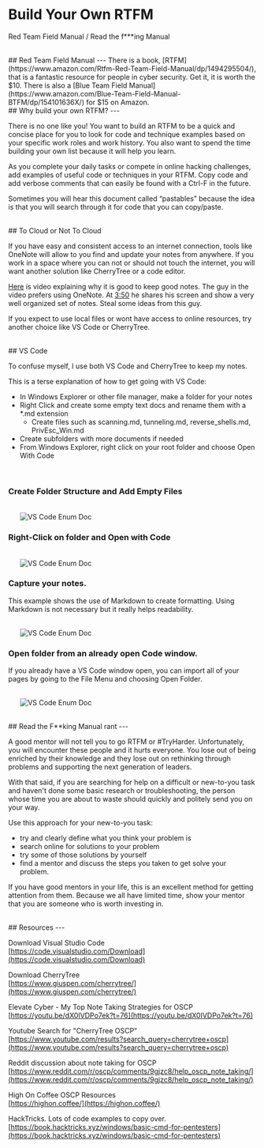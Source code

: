 # Build Your Own RTFM

Red Team Field Manual / Read the f***ing Manual

<br>
## Red Team Field Manual
---
There is a book, [RTFM](https://www.amazon.com/Rtfm-Red-Team-Field-Manual/dp/1494295504/), that is a fantastic resource for people in cyber security. Get it, it is worth the $10. There is also a [Blue Team Field Manual](https://www.amazon.com/Blue-Team-Field-Manual-BTFM/dp/154101636X/) for $15 on Amazon. 

<br>
## Why build your own RTFM?
---

There is no one like you! You want to build an RTFM to be a quick and concise place for you to look for code and technique examples based on your specific work roles and work history. You also want to spend the time building your own list because it will help you learn.

As you complete your daily tasks or compete in online hacking challenges, add examples of useful code or techniques in your RTFM. Copy code and add verbose comments that can easily be found with a Ctrl-F in the future.

Sometimes you will hear this document called “pastables” because the idea is that you will search through it for code that you can copy/paste. 

<br>
## To Cloud or Not To Cloud

If you have easy and consistent access to an internet connection, tools like OneNote will allow to you find and update your notes from anywhere. If you work in a space where you can not or should not touch the internet, you will want another solution like CherryTree or a code editor.

[Here](https://youtu.be/dX0IVDPo7ek?t=76) is video explaining why it is good to keep good notes. The guy in the video prefers using OneNote. At [3:50](https://youtu.be/dX0IVDPo7ek?t=231) he shares his screen and show a very well organized set of notes. Steal some ideas from this guy.

If you expect to use local files or wont have access to online resources, try another choice like VS Code or CherryTree.



<br>
## VS Code

To confuse myself, I use both VS Code and CherryTree to keep my notes. 

This is a terse explanation of how to get going with VS Code:
- In Windows Explorer or other file manager, make a folder for your notes
- Right Click and create some empty text docs and rename them with a *.md extension
    - Create files such as scanning.md, tunneling.md, reverse_shells.md, PrivEsc_Win.md
- Create subfolders with more documents if needed
- From Windows Explorer, right click on your root folder and choose Open With Code


<br>

### Create Folder Structure and Add Empty Files

<br>&nbsp;&nbsp;&nbsp;&nbsp;&nbsp;&nbsp;![VS Code Enum Doc](./assets/rtfm_01.png)

### Right-Click on folder and Open with Code

<br>&nbsp;&nbsp;&nbsp;&nbsp;&nbsp;&nbsp;![VS Code Enum Doc](./assets/rtfm_02.png)

### Capture your notes.

This example shows the use of Markdown to create formatting. Using Markdown is not necessary but it really helps readability.

<br>&nbsp;&nbsp;&nbsp;&nbsp;&nbsp;&nbsp;![VS Code Enum Doc](./assets/rtfm_03.png)

### Open folder from an already open Code window.

If you already have a VS Code window open, you can import all of your pages by going to the File Menu and choosing Open Folder.

<br>&nbsp;&nbsp;&nbsp;&nbsp;&nbsp;&nbsp;![VS Code Enum Doc](./assets/rtfm_04.png)

<br>
## Read the F**king Manual rant
---

A good mentor will not tell you to go RTFM or #TryHarder. Unfortunately, you will encounter these people and it hurts everyone. You lose out of being enriched by their knowledge and they lose out on rethinking through problems and supporting the next generation of leaders.

With that said, if you are searching for help on a difficult or new-to-you task and haven't done some basic research or troubleshooting, the person whose time you are about to waste should quickly and politely send you on your way.

Use this approach for your new-to-you task:
- try and clearly define what you think your problem is
- search online for solutions to your problem
- try some of those solutions by yourself
- find a mentor and discuss the steps you taken to get solve your problem.

If you have good mentors in your life, this is an excellent method for getting attention from them. Because we all have limited time, show your mentor that you are someone who is worth investing in.


<br>
## Resources
---

Download Visual Studio Code<br>
[https://code.visualstudio.com/Download](https://code.visualstudio.com/Download)

Download CherryTree<br>
[https://www.giuspen.com/cherrytree/](https://www.giuspen.com/cherrytree/)

Elevate Cyber - My Top Note Taking Strategies for OSCP
[https://youtu.be/dX0IVDPo7ek?t=76](https://youtu.be/dX0IVDPo7ek?t=76)

Youtube Search for "CherryTree OSCP"<br>
[https://www.youtube.com/results?search_query=cherrytree+oscp](https://www.youtube.com/results?search_query=cherrytree+oscp)

Reddit discussion about note taking for OSCP<br>
[https://www.reddit.com/r/oscp/comments/9gjzc8/help_oscp_note_taking/](https://www.reddit.com/r/oscp/comments/9gjzc8/help_oscp_note_taking/)

High On Coffee OSCP Resources<br>
[https://highon.coffee/](https://highon.coffee/)

HackTricks. Lots of code examples to copy over.<br>
[https://book.hacktricks.xyz/windows/basic-cmd-for-pentesters](https://book.hacktricks.xyz/windows/basic-cmd-for-pentesters)


